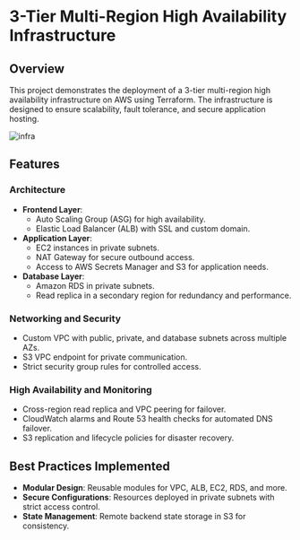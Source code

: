 # 3-Tier Multi-Region High Availability Infrastructure

## Overview
This project demonstrates the deployment of a 3-tier multi-region high availability infrastructure on AWS using Terraform. The infrastructure is designed to ensure scalability, fault tolerance, and secure application hosting.

![infra](https://github.com/user-attachments/assets/aac1b3af-ab8e-4159-a2e6-0ae5e27df6f1)

## Features
### Architecture
- **Frontend Layer**:
  - Auto Scaling Group (ASG) for high availability.
  - Elastic Load Balancer (ALB) with SSL and custom domain.
- **Application Layer**:
  - EC2 instances in private subnets.
  - NAT Gateway for secure outbound access.
  - Access to AWS Secrets Manager and S3 for application needs.
- **Database Layer**:
  - Amazon RDS in private subnets.
  - Read replica in a secondary region for redundancy and performance.

### Networking and Security
- Custom VPC with public, private, and database subnets across multiple AZs.
- S3 VPC endpoint for private communication.
- Strict security group rules for controlled access.

### High Availability and Monitoring
- Cross-region read replica and VPC peering for failover.
- CloudWatch alarms and Route 53 health checks for automated DNS failover.
- S3 replication and lifecycle policies for disaster recovery.

## Best Practices Implemented
- **Modular Design**: Reusable modules for VPC, ALB, EC2, RDS, and more.
- **Secure Configurations**: Resources deployed in private subnets with strict access control.
- **State Management**: Remote backend state storage in S3 for consistency.

